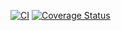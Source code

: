 [![CI](https://github.com/WindhoverLabs/yamcs-opcua/actions/workflows/ci.yml/badge.svg)](https://github.com/WindhoverLabs/yamcs-opcua/actions/workflows/ci.yml)  [![Coverage Status](https://coveralls.io/repos/github/WindhoverLabs/yamcs-opcua/badge.svg?branch=1_minimally_functional_plugin)](https://coveralls.io/github/WindhoverLabs/yamcs-opcua?branch=1_minimally_functional_plugin)